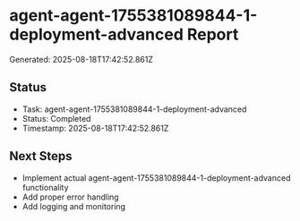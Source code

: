 # agent-agent-1755381089844-1-deployment-advanced Report

Generated: 2025-08-18T17:42:52.861Z

## Status
- Task: agent-agent-1755381089844-1-deployment-advanced
- Status: Completed
- Timestamp: 2025-08-18T17:42:52.861Z

## Next Steps
- Implement actual agent-agent-1755381089844-1-deployment-advanced functionality
- Add proper error handling
- Add logging and monitoring
